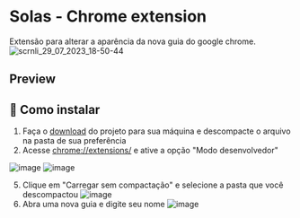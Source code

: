 # Solas - Chrome extension
Extensão para alterar a aparência da nova guia do google chrome.
![scrnli_29_07_2023_18-50-44](https://github.com/JaianeOliveira/solas/assets/82323559/d2195547-9bef-4f62-88c2-12d4badacc5c)

## Preview

## :wrench: Como instalar
1. Faça o [download](https://github.com/JaianeOliveira/nature-chrome-theme/archive/refs/heads/main.zip) do projeto para sua máquina e descompacte o arquivo na pasta de sua preferência
3. Acesse [chrome://extensions/](chrome://extensions/) e ative a opção "Modo desenvolvedor"

  ![image](https://github.com/JaianeOliveira/nature-chrome-theme/assets/82323559/6beb5216-9d0d-416a-b2a3-e6e97f7b4aea)
  ![image](https://github.com/JaianeOliveira/nature-chrome-theme/assets/82323559/6d16a281-97eb-4dad-8c41-9ae6eeb87f91)

5. Clique em "Carregar sem compactação" e selecione a pasta que você descompactou
![image](https://github.com/JaianeOliveira/nature-chrome-theme/assets/82323559/d81eed6e-3c01-438b-b754-22bb4d930c95)
6. Abra uma nova guia e digite seu nome
![image](https://github.com/JaianeOliveira/nature-chrome-theme/assets/82323559/f515617e-6ae7-44f4-a530-2cf2de3fc17c)
